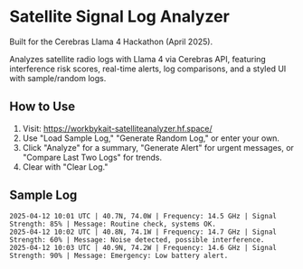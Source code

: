# Satellite Signal Log Analyzer
Built for the Cerebras Llama 4 Hackathon (April 2025).

Analyzes satellite radio logs with Llama 4 via Cerebras API, featuring interference risk scores, real-time alerts, log comparisons, and a styled UI with sample/random logs.

## How to Use
1. Visit: https://workbykait-satelliteanalyzer.hf.space/
2. Use "Load Sample Log," "Generate Random Log," or enter your own.
3. Click "Analyze" for a summary, "Generate Alert" for urgent messages, or "Compare Last Two Logs" for trends.
4. Clear with "Clear Log."

## Sample Log
```text
2025-04-12 10:01 UTC | 40.7N, 74.0W | Frequency: 14.5 GHz | Signal Strength: 85% | Message: Routine check, systems OK.
2025-04-12 10:02 UTC | 40.8N, 74.1W | Frequency: 14.7 GHz | Signal Strength: 60% | Message: Noise detected, possible interference.
2025-04-12 10:03 UTC | 40.9N, 74.2W | Frequency: 14.6 GHz | Signal Strength: 90% | Message: Emergency: Low battery alert.
